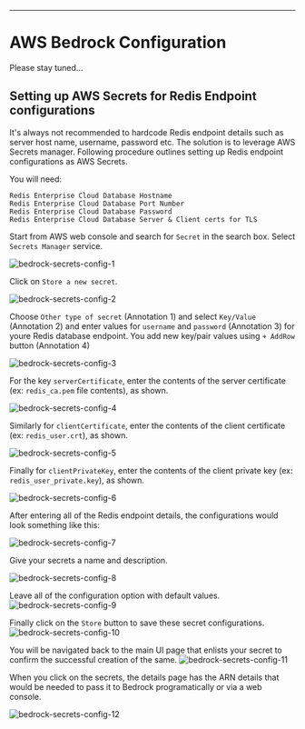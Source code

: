 ------

# AWS Bedrock Configuration

<Page under construction>
Please stay tuned...

## Setting up AWS Secrets for Redis Endpoint configurations

It's always not recommended to hardcode Redis endpoint details such as server host name, username, password etc. The solution is to leverage AWS Secrets manager. Following procedure outlines setting up Redis endpoint configurations as AWS Secrets.

You will need:

```
Redis Enterprise Cloud Database Hostname
Redis Enterprise Cloud Database Port Number
Redis Enterprise Cloud Database Password
Redis Enterprise Cloud Database Server & Client certs for TLS
```
Start from AWS web console and search for `Secret` in the search box. Select `Secrets Manager` service.

![bedrock-secrets-config-1](./assets/bedrock-secrets-config-1.png)

Click on `Store a new secret`.

![bedrock-secrets-config-2](./assets/bedrock-secrets-config-2.png)

Choose `Other type of secret` (Annotation 1) and select `Key/Value` (Annotation 2) and enter values for `username` and `password` (Annotation 3) for youre Redis database endpoint. You add new key/pair values using `+ AddRow` button (Annotation 4)

![bedrock-secrets-config-3](./assets/bedrock-secrets-config-3.png)

For the key `serverCertificate`, enter the contents of the server certificate (ex: `redis_ca.pem` file contents), as shown.

![bedrock-secrets-config-4](./assets/bedrock-secrets-config-4.png)

Similarly for `clientCertificate`, enter the contents of the client certificate (ex: `redis_user.crt`), as shown.

![bedrock-secrets-config-5](./assets/bedrock-secrets-config-5.png)

Finally for `clientPrivateKey`, enter the contents of the client private key (ex: `redis_user_private.key`), as shown.

![bedrock-secrets-config-6](./assets/bedrock-secrets-config-6.png)

After entering all of the Redis endpoint details, the configurations would look something like this:

![bedrock-secrets-config-7](./assets/bedrock-secrets-config-7.png)

Give your secrets a name and description.

![bedrock-secrets-config-8](./assets/bedrock-secrets-config-8.png)

Leave all of the configuration option with default values. 
![bedrock-secrets-config-9](./assets/bedrock-secrets-config-9.png)

Finally click on the `Store` button to save these secret configurations. 
![bedrock-secrets-config-10](./assets/bedrock-secrets-config-10.png)

You will be navigated back to the main UI page that enlists your secret to confirm the successful creation of the same.
![bedrock-secrets-config-11](./assets/bedrock-secrets-config-11.png)

When you click on the secrets, the details page has the ARN details that would be needed to pass it to Bedrock programatically or via a web console. 

![bedrock-secrets-config-12](./assets/bedrock-secrets-config-12.png)
